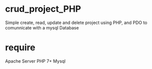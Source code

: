 # crud_project_PHP
Simple create, read, update and delete project using PHP, and PDO to comunnicate with a mysql Database

# require
Apache Server
PHP 7+
Mysql
